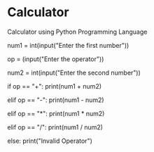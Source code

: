# Calculator
Calculator using Python Programming Language

num1 = int(input("Enter the first number"))

op = (input("Enter the operator"))

num2 = int(input("Enter the second number"))

if op == "+": print(num1 + num2)

elif op == "-": print(num1 - num2)

elif op == "*": print(num1 * num2)

elif op == "/": print(num1 / num2)

else: print("Invalid Operator")
